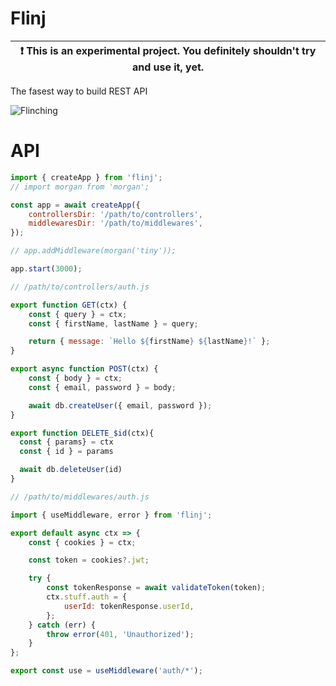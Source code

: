 # Flinj

| :exclamation: This is an experimental project. You definitely shouldn't try and use it, yet. |
| -------------------------------------------------------------------------------------------- |

The fasest way to build REST API

![Flinching](https://media.giphy.com/media/TpXiNmXLdpOaEENYci/giphy.gif)

# API

```js
import { createApp } from 'flinj';
// import morgan from 'morgan';

const app = await createApp({
	controllersDir: '/path/to/controllers',
	middlewaresDir: '/path/to/middlewares',
});

// app.addMiddleware(morgan('tiny'));

app.start(3000);
```

```js
// /path/to/controllers/auth.js

export function GET(ctx) {
	const { query } = ctx;
	const { firstName, lastName } = query;

	return { message: `Hello ${firstName} ${lastName}!` };
}

export async function POST(ctx) {
	const { body } = ctx;
	const { email, password } = body;

	await db.createUser({ email, password });
}

export function DELETE_$id(ctx){
  const { params} = ctx
  const { id } = params

  await db.deleteUser(id)
}
```

```js
// /path/to/middlewares/auth.js

import { useMiddleware, error } from 'flinj';

export default async ctx => {
	const { cookies } = ctx;

	const token = cookies?.jwt;

	try {
		const tokenResponse = await validateToken(token);
		ctx.stuff.auth = {
			userId: tokenResponse.userId,
		};
	} catch (err) {
		throw error(401, 'Unauthorized');
	}
};

export const use = useMiddleware('auth/*');
```
